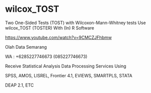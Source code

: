 # wilcox_TOST
Two One-Sided Tests (TOST) with Wilcoxon-Mann-Whitney tests Use wilcox_TOST (TOSTER) With (In) R Software

https://www.youtube.com/watch?v=9CMCZJFhbmw

Olah Data Semarang

WA : +6285227746673 (085227746673)

Receive Statistical Analysis Data Processing Services Using

SPSS, AMOS, LISREL, Frontier 4.1, EVIEWS, SMARTPLS, STATA

DEAP 2.1, ETC
